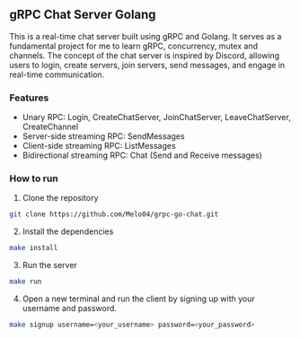 ## gRPC Chat Server Golang
This is a real-time chat server built using gRPC and Golang. It serves as a fundamental project for me to learn gRPC, concurrency, mutex and channels.
The concept of the chat server is inspired by Discord, allowing users to login, create servers, join servers, send messages, and engage in real-time communication. 

### Features
- Unary RPC: Login, CreateChatServer, JoinChatServer, LeaveChatServer, CreateChannel
- Server-side streaming RPC: SendMessages
- Client-side streaming RPC: ListMessages
- Bidirectional streaming RPC: Chat (Send and Receive messages)

### How to run
1. Clone the repository
```bash
git clone https://github.com/Melo04/grpc-go-chat.git
```
2. Install the dependencies
```bash
make install
```
3. Run the server
```bash
make run
```
4. Open a new terminal and run the client by signing up with your username and password.
```bash
make signup username=<your_username> password=<your_password>
```